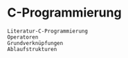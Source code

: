 # C-Programmierung

```{toctree}
Literatur-C-Programmierung
Operatoren
Grundverknüpfungen
Ablaufstrukturen
```
